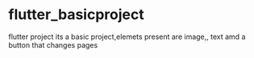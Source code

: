 # flutter_basicproject
flutter project
its a basic project,elemets present are image,, text amd a button that changes pages
